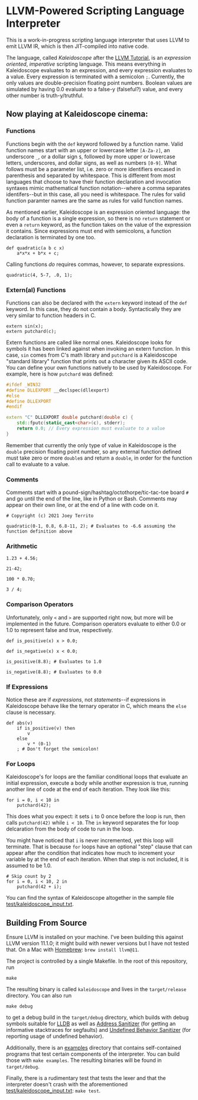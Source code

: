 # LLVM-Powered Scripting Language Interpreter
This is a work-in-progress scripting language interpreter that uses LLVM to emit
LLVM IR, which is then JIT-compiled into native code.

The language, called _Kaleidoscope_ after the [LLVM Tutorial], is an _expression oriented_, _imperative_ scripting language.
This means everything in Kaleidoscope evaluates to an expression, and every expression evaluates to a
value. Every expression is terminated with a semicolon `;`. Currently, the only values are double-precision floating point
numbers. Boolean values are simulated by having 0.0 evaluate to a false-y (falseful?) value, and every other number is truth-y/truthful.

## Now playing at Kaleidoscope cinema:
### Functions
Functions begin with the `def` keyword followed by a function name. Valid function names start with an upper
or lowercase letter `[A-Za-z]`, an underscore `_`, or a dollar sign `$`, followed by more upper or lowercase letters,
underscores, and dollar signs, as well as numbers `[0-9]`. What follows must be a parameter list, i.e. zero or more identifiers
encased in parenthesis and separated by whitespace. This is different from most languages that choose to have their function
declaration and invocation syntaxes mimic mathematical function notation--where a comma separates identifers--but in this case,
all you need is whitespace. The rules for valid function paramter names are the same as rules for valid function names.

As mentioned earlier, Kaleidoscope is an expression oriented language: the body of a function is a single expression, so there is
no `return` statement or even a `return` keyword, as the function takes on the value of the expression it contains. Since expressions
must end with semicolons, a function declaration is terminated by one too.

```
def quadratic(a b c x)
    a*x*x + b*x + c;
```

Calling functions _do_ requires commas, however, to separate expressions.

```
quadratic(4, 5-7, .0, 1);
```

### Extern(al) Functions
Functions can also be declared with the `extern` keyword instead of the `def` keyword.
In this case, they do not contain a body. Syntactically they are very similar to function
headers in C.
```
extern sin(x);
extern putchard(c);
```
Extern functions are called like normal ones. Kaleidoscope looks for symbols it has been
linked against when invoking an extern function. In this case, `sin` comes from C's
math library and `putchard` is a Kaleidoscope "standard library" function that
prints out a character given its ASCII code. You can define your own functions natively
to be used by Kaleidoscope. For example, here is how `putchard` was defined:
```C++
#ifdef _WIN32
#define DLLEXPORT __declspec(dllexport)
#else
#define DLLEXPORT
#endif

extern "C" DLLEXPORT double putchard(double c) {
    std::fputc(static_cast<char>(c), stderr);
    return 0.0; // Every expression must evaluate to a value
}
```
Remember that currently the only type of value in Kaleidoscope is the `double` precision floating point number,
so any external function defined must take zero or more `double`s and return a `double`, in order for the function
call to evaluate to a value.

### Comments
Comments start with a pound-sign/hashtag/octothorpe/tic-tac-toe board `#` and go until the end of the line, like in Python or Bash.
Comments may appear on their own line, or at the end of a line with code on it.

```
# Copyright (c) 2021 Joey Territo

quadratic(0-1, 0.8, 6.8-11, 2); # Evaluates to -6.6 assuming the function definition above
```

### Arithmetic
```
1.23 + 4.56;

21-42;

100 * 0.70;

3 / 4;
```

### Comparison Operators
Unfortunately, only `<` and `>` are supported right now, but more will be implemented in the future.
Comparison operators evaluate to either 0.0 or 1.0 to represent false and true, respectively.

```
def is_positive(x) x > 0.0;

def is_negative(x) x < 0.0;

is_positive(8.8); # Evaluates to 1.0

is_negative(8.8); # Evaluates to 0.0
```

### If Expressions
Notice these are if _expressions_, not _statements_--if expressions in Kaleidoscope behave like
the ternary operator in C, which means the `else` clause is necessary.

```
def abs(v)
    if is_positive(v) then
        v
    else
        v * (0-1)
    ; # Don't forget the semicolon!
```

### For Loops
Kaleidoscope's for loops are the familiar conditional loops that evaluate an initial expression,
execute a body while another expression is true, running another line of code at the end of each iteration.
They look like this:

```
for i = 0, i < 10 in
    putchard(42);
```

This does what you expect: it sets `i` to 0 once before the loop is run, then calls `putchard(42)` while
`i < 10`. The `in` keyword separates the for loop delcaration from the body of code to run in the loop.

You might have noticed that `i` is never incremented, yet this loop will terminate. That is because `for`
loops have an optional "step" clause that can appear after the condition that indicates how much to increment
your variable by at the end of each iteration. When that step is not included, it is assumed to be 1.0.

```
# Skip count by 2
for i = 0, i < 10, 2 in
    putchard(42 + i);
```

You can find the syntax of Kaleidoscope altogether in the sample file [test/kaleidoscope_input.txt](test/kaleidoscope_input.txt).

## Building From Source
Ensure LLVM is installed on your machine. I've been building this against LLVM version 11.1.0; it might build with newer versions
but I have not tested that. On a Mac with [Homebrew]: `brew install llvm@11`.

The project is controlled by a single Makefile. In the root of this repository, run

```
make
```

The resulting binary is called `kaleidoscope` and lives in the `target/release` directory.
You can also run

```
make debug
```

to get a debug build in the `target/debug` directory, which builds with debug symbols suitable for [LLDB] as well as [Address Sanitizer][AddressSanitizer]
(for getting an informative stacktraces for segfaults) and [Undefined Behavior Sanitizer][UBSan] (for reporting usage of
undefined behavior).

Additionally, there is an [examples](examples) directory that contains self-contained programs that test certain components of the
interpreter. You can build those with `make examples`. The resulting binaries will be found in `target/debug`.

Finally, there is a rudimentary test that tests the lexer and that the interpreter doesn't crash with the aforementioned
[test/kaleidoscope_input.txt](test/kaleidoscope_input.txt): `make test`.

[LLVM Tutorial]: https://llvm.org/docs/tutorial/index.html
[Homebrew]: https://brew.sh
[LLDB]: https://lldb.llvm.org
[AddressSanitizer]: https://github.com/google/sanitizers/wiki/AddressSanitizer
[UBSan]: https://clang.llvm.org/docs/UndefinedBehaviorSanitizer.html
